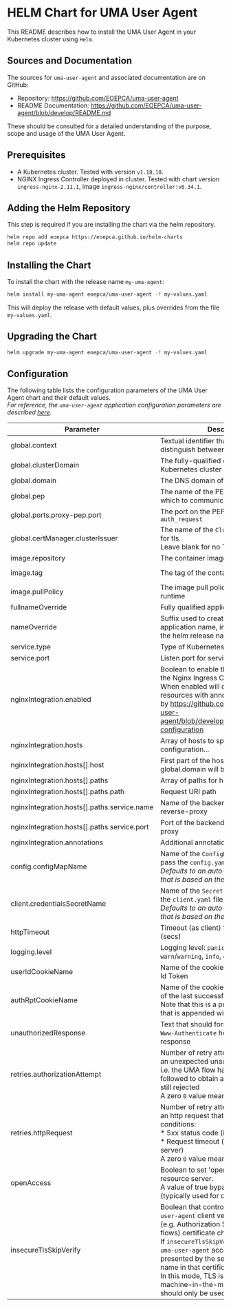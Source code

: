 # HELM Chart for UMA User Agent

This README describes how to install the UMA User Agent in your Kubernetes cluster using `Helm`.

## Sources and Documentation

The sources for `uma-user-agent` and associated documentation are on GitHub:
* Repository: https://github.com/EOEPCA/uma-user-agent
* README Documentation: https://github.com/EOEPCA/uma-user-agent/blob/develop/README.md

These should be consulted for a detailed understanding of the purpose, scope and usage of the UMA User Agent.

## Prerequisites

* A Kubernetes cluster. Tested with version `v1.18.10`.
* NGINX Ingress Controller deployed in cluster. Tested with chart version `ingress-nginx-2.11.1`, image `ingress-nginx/controller:v0.34.1`.

## Adding the Helm Repository

This step is required if you are installing the chart via the helm repository.

```sh
helm repo add eoepca https://eoepca.github.io/helm-charts
helm repo update
```

## Installing the Chart

To install the chart with the release name `my-uma-agent`:
```sh
helm install my-uma-agent eoepca/uma-user-agent -f my-values.yaml
```

This will deploy the release with default values, plus overrides from the file `my-values.yaml`.

## Upgrading the Chart

```sh
helm upgrade my-uma-agent eoepca/uma-user-agent -f my-values.yaml
```

## Configuration

The following table lists the configuration parameters of the UMA User Agent chart and their default values.<br>
_For reference, the `uma-user-agent` application configuration parameters are described [here](https://github.com/EOEPCA/uma-user-agent/blob/develop/README.md#agent-configuration)._

| Parameter | Description | Default |
| --------- | ----------- | ------- |
| global.context | Textual identifier that is used to distinguish between instances | `generic` |
| global.clusterDomain | The fully-qualified domain of the Kubernetes cluster | `svc.cluster.local` |
| global.domain | The DNS domain of the deployment | `myplatform.eoepca.org` |
| global.pep | The name of the PEP instance with which to communicate | `pep-engine` |
| global.ports.proxy-pep.port | The port on the PEP to connect for `auth_request` | `5566` |
| global.certManager.clusterIssuer | The name of the `ClusterIssuer` instance for tls.<br>Leave blank for no TLS | `""` |
| image.repository | The container image to use | `eoepca/uma-user-agent` |
| image.tag | The tag of the container image to use | `""`<br>(default `latest`) |
| image.pullPolicy | The image pull policy for the container runtime | `IfNotPresent` |
| fullnameOverride | Fully qualified application name | `""` |
| nameOverride | Suffix used to create fully-qualified application name, in combination with the helm release name | `""` |
| service.type | Type of Kubernetes service to create | `ClusterIP` |
| service.port | Listen port for service | `80` |
| nginxIntegration.enabled | Boolean to enable the integration with the Nginx Ingress Controller.<br>When enabled will create ingress resources with annotations as described by https://github.com/EOEPCA/uma-user-agent/blob/develop/README.md#nginx-configuration | `false` |
| nginxIntegration.hosts | Array of hosts to specify for ingress configuration... | {see below} |
| nginxIntegration.hosts[].host | First part of the hostname - global.domain will be appended | `""` |
| nginxIntegration.hosts[].paths | Array of paths for host... | {see below} |
| nginxIntegration.hosts[].paths.path | Request URI path | `/` |
| nginxIntegration.hosts[].paths.service.name | Name of the backend service for reverse-proxy | `myservice` |
| nginxIntegration.hosts[].paths.service.port | Port of the backend service for reverse-proxy | `80` |
| nginxIntegration.annotations | Additional annotations for the ingress | `{}` |
| config.configMapName | Name of the `ConfigMap` that is used to pass the `config.yaml` file<br>_Defaults to an auto-generated name that is based on the app release name_ | `""` |
| client.credentialsSecretName | Name of the `Secret` that is used to pass the `client.yaml` file<br>_Defaults to an auto-generated name that is based on the app release name_ | `""` |
| httpTimeout | Timeout (as client) for http requests (secs) | `10` |
| logging.level | Logging level: `panic`, `fatal`, `error`, `warn`/`warning`, `info`, `debug`, `trace` | `info` |
| userIdCookieName | Name of the cookie that carries the User Id Token | `auth_user_id` |
| authRptCookieName | Name of the cookie that carries the RPT of the last successful request<br>Note that this is a prefix for the name that is appended with `-<endpoint-name>` | `auth_rpt` |
| unauthorizedResponse | Text that should form the value for the `Www-Authenticate` header in the `401` response | {blank} |
| retries.authorizationAttempt | Number of retry attempts in the case of an unexpected unauthorized response - i.e. the UMA flow has been successfully followed to obtain a fresh RPT, but it is still rejected<br>A zero `0` value means no retries. | `1` |
| retries.httpRequest | Number of retry attempts in the case of an http request that fails due to specific conditions:<br>* 5xx status code (i.e. server-side error)<br>* Request timeout (i.e. unresponsive server)<br>A zero `0` value means no retries. | `1` |
| openAccess | Boolean to set 'open' access to the resource server.<br>A value of true bypasses protections (typically used for debugging) | `false` |
| insecureTlsSkipVerify | Boolean that controls whether the `uma-user-agent` client verifies the server's (e.g. Authorization Server for UMA flows) certificate chain and host name.<br>If `insecureTlsSkipVerify` is true, then the `uma-user-agent` accepts any certificate presented by the server and any host name in that certificate.<br>In this mode, TLS is susceptible to machine-in-the-middle attacks, and should only be used for testing. | `false` |
